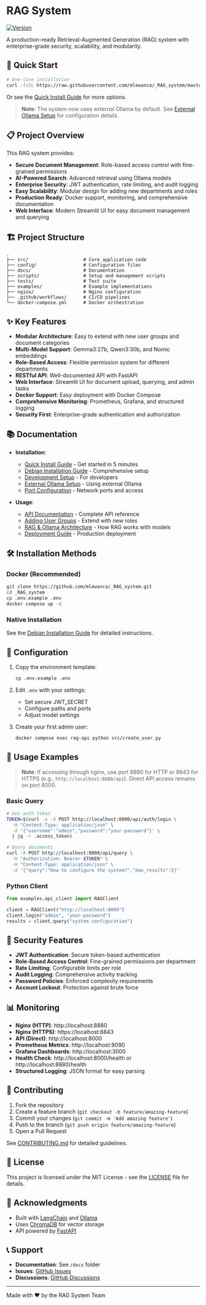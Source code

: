 # RAG System

[![Version](https://img.shields.io/badge/version-0.2-blue.svg)](https://github.com/mlewanca/_RAG_system/releases/tag/v0.2)

A production-ready Retrieval-Augmented Generation (RAG) system with enterprise-grade security, scalability, and modularity.

## 🚀 Quick Start

```bash
# One-line installation
curl -fsSL https://raw.githubusercontent.com/mlewanca/_RAG_system/master/scripts/quick_install.sh | bash
```

Or see the [Quick Install Guide](docs/quick_install.md) for more options.

> **Note**: The system now uses external Ollama by default. See [External Ollama Setup](docs/external_ollama_setup.md) for configuration details.

## 📋 Project Overview

This RAG system provides:
- **Secure Document Management**: Role-based access control with fine-grained permissions
- **AI-Powered Search**: Advanced retrieval using Ollama models
- **Enterprise Security**: JWT authentication, rate limiting, and audit logging
- **Easy Scalability**: Modular design for adding new departments and roles
- **Production Ready**: Docker support, monitoring, and comprehensive documentation
- **Web Interface**: Modern Streamlit UI for easy document management and querying

## 🏗️ Project Structure

```
.
├── src/                    # Core application code
├── config/                 # Configuration files
├── docs/                   # Documentation
├── scripts/                # Setup and management scripts
├── tests/                  # Test suite
├── examples/               # Example implementations
├── nginx/                  # Nginx configuration
├── .github/workflows/      # CI/CD pipelines
└── docker-compose.yml      # Docker orchestration
```

## ✨ Key Features

- **Modular Architecture**: Easy to extend with new user groups and document categories
- **Multi-Model Support**: Gemma3:27b, Qwen3:30b, and Nomic embeddings
- **Role-Based Access**: Flexible permission system for different departments
- **RESTful API**: Well-documented API with FastAPI
- **Web Interface**: Streamlit UI for document upload, querying, and admin tasks
- **Docker Support**: Easy deployment with Docker Compose
- **Comprehensive Monitoring**: Prometheus, Grafana, and structured logging
- **Security First**: Enterprise-grade authentication and authorization

## 📚 Documentation

- **Installation**:
  - [Quick Install Guide](docs/quick_install.md) - Get started in 5 minutes
  - [Debian Installation Guide](docs/debian_installation_guide.md) - Comprehensive setup
  - [Development Setup](docs/development_setup.md) - For developers
  - [External Ollama Setup](docs/external_ollama_setup.md) - Using external Ollama
  - [Port Configuration](docs/port_configuration.md) - Network ports and access

- **Usage**:
  - [API Documentation](docs/api_documentation.md) - Complete API reference
  - [Adding User Groups](docs/adding_user_groups.md) - Extend with new roles
  - [RAG & Ollama Architecture](docs/rag_ollama_architecture.md) - How RAG works with models
  - [Deployment Guide](docs/deployment_guide.md) - Production deployment

## 🛠️ Installation Methods

### Docker (Recommended)
```bash
git clone https://github.com/mlewanca/_RAG_system.git
cd _RAG_system
cp .env.example .env
docker compose up -d
```

### Native Installation
See the [Debian Installation Guide](docs/debian_installation_guide.md) for detailed instructions.

## 🔧 Configuration

1. Copy the environment template:
   ```bash
   cp .env.example .env
   ```

2. Edit `.env` with your settings:
   - Set secure JWT_SECRET
   - Configure paths and ports
   - Adjust model settings

3. Create your first admin user:
   ```bash
   docker compose exec rag-api python src/create_user.py
   ```

## 🚦 Usage Examples

> **Note**: If accessing through nginx, use port 8880 for HTTP or 8843 for HTTPS (e.g., `http://localhost:8880/api`). Direct API access remains on port 8000.

### Basic Query
```bash
# Get auth token
TOKEN=$(curl -s -X POST http://localhost:8000/api/auth/login \
  -H "Content-Type: application/json" \
  -d '{"username":"admin","password":"your-password"}' \
  | jq -r .access_token)

# Query documents
curl -X POST http://localhost:8000/api/query \
  -H "Authorization: Bearer $TOKEN" \
  -H "Content-Type: application/json" \
  -d '{"query":"How to configure the system?","max_results":5}'
```

### Python Client
```python
from examples.api_client import RAGClient

client = RAGClient("http://localhost:8000")
client.login("admin", "your-password")
results = client.query("system configuration")
```

## 🔐 Security Features

- **JWT Authentication**: Secure token-based authentication
- **Role-Based Access Control**: Fine-grained permissions per department
- **Rate Limiting**: Configurable limits per role
- **Audit Logging**: Comprehensive activity tracking
- **Password Policies**: Enforced complexity requirements
- **Account Lockout**: Protection against brute force

## 📊 Monitoring

- **Nginx (HTTP)**: http://localhost:8880
- **Nginx (HTTPS)**: https://localhost:8843
- **API (Direct)**: http://localhost:8000
- **Prometheus Metrics**: http://localhost:9090
- **Grafana Dashboards**: http://localhost:3000
- **Health Check**: http://localhost:8000/health or http://localhost:8880/health
- **Structured Logging**: JSON format for easy parsing

## 🤝 Contributing

1. Fork the repository
2. Create a feature branch (`git checkout -b feature/amazing-feature`)
3. Commit your changes (`git commit -m 'Add amazing feature'`)
4. Push to the branch (`git push origin feature/amazing-feature`)
5. Open a Pull Request

See [CONTRIBUTING.md](CONTRIBUTING.md) for detailed guidelines.

## 📝 License

This project is licensed under the MIT License - see the [LICENSE](LICENSE) file for details.

## 🙏 Acknowledgments

- Built with [LangChain](https://langchain.com/) and [Ollama](https://ollama.ai/)
- Uses [ChromaDB](https://www.trychroma.com/) for vector storage
- API powered by [FastAPI](https://fastapi.tiangolo.com/)

## 📞 Support

- **Documentation**: See `/docs` folder
- **Issues**: [GitHub Issues](https://github.com/mlewanca/_RAG_system/issues)
- **Discussions**: [GitHub Discussions](https://github.com/mlewanca/_RAG_system/discussions)

---

Made with ❤️ by the RAG System Team
